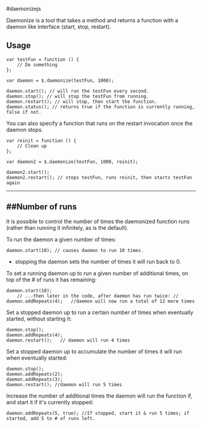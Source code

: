 #daemonizejs

Daemonize is a tool that takes a method and returns a function with a daemon like interface (start, stop, restart).

Usage
-----

	var testFun = function () {
		// Do something
	};

	var daemon = $.daemonize(testFun, 1000);

	daemon.start(); // will run the testFun every second.
	daemon.stop(); // will stop the testFun from running.
	daemon.restart(); // will stop, then start the function.
	daemon.status(); // returns true if the function is currently running, false if not.

You can also specify a function that runs on the restart invocation once the daemon stops.

	var reinit = function () {
		// Clean up
	};

	var daemon2 = $.daemonize(testFun, 1000, reinit);

	daemon2.start();
	daemon2.restart(); // stops testFun, runs reinit, then starts testFun again

--------------
##Number of runs
--------------
It is possible to control the number of times the daemonized function runs (rather than running it infinitely, as is the default).

To run the daemon a given number of times:

	daemon.start(10); // causes daemon to run 10 times.

- stopping the daemon sets the number of times it will run back to 0.

To set a running daemon up to run a given number of additional times, on top of the # of runs it has remaining:

	daemon.start(10);
		// ...then later in the code, after daemon has run twice: //
	daemon.addRepeats(4); 	//daemon will now run a total of 12 more times


Set a stopped daemon up to run a certain number of times when eventually started, without starting it:

	daemon.stop();
	daemon.addRepeats(4);
	daemon.restart();	// daemon will run 4 times

	
Set a stopped daemon up to accumulate the number of times it will run when eventually started:

	daemon.stop();
	daemon.addRepeats(2);
	daemon.addRepeats(3);
	daemon.restart(); //daemon will run 5 times

Increase the number of additional times the daemon will run the function if, and start it if it's currently stopped:

	daemon.addRepeats(5, true); //If stopped, start it & run 5 times; if started, add 5 to # of runs left.
